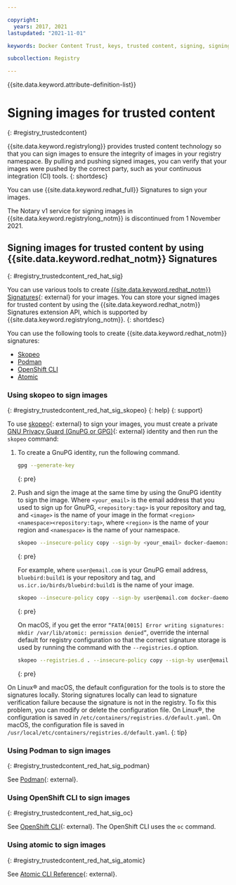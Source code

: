 ```yaml
---

copyright:
  years: 2017, 2021
lastupdated: "2021-11-01"

keywords: Docker Content Trust, keys, trusted content, signing, signing images, repository keys, trust, revoking trust, signing key, 

subcollection: Registry

---
```


{{site.data.keyword.attribute-definition-list}}

# Signing images for trusted content
{: #registry_trustedcontent}

{{site.data.keyword.registrylong}} provides trusted content technology so that you can sign images to ensure the integrity of images in your registry namespace. By pulling and pushing signed images, you can verify that your images were pushed by the correct party, such as your continuous integration (CI) tools.
{: shortdesc}

You can use {{site.data.keyword.redhat_full}} Signatures to sign your images.

The Notary v1 service for signing images in {{site.data.keyword.registrylong_notm}} is discontinued from 1 November 2021.

## Signing images for trusted content by using {{site.data.keyword.redhat_notm}} Signatures
{: #registry_trustedcontent_red_hat_sig}

You can use various tools to create [{{site.data.keyword.redhat_notm}} Signatures](https://www.redhat.com/en/blog/container-image-signing){: external} for your images. You can store your signed images for trusted content by using the {{site.data.keyword.redhat_notm}} Signatures extension API, which is supported by {{site.data.keyword.registrylong_notm}}.
{: shortdesc}

You can use the following tools to create {{site.data.keyword.redhat_notm}} signatures:

- [Skopeo](#registry_trustedcontent_red_hat_sig_skopeo)
- [Podman](#registry_trustedcontent_red_hat_sig_podman)
- [OpenShift CLI](#registry_trustedcontent_red_hat_sig_oc)
- [Atomic](#registry_trustedcontent_red_hat_sig_atomic)

### Using skopeo to sign images
{: #registry_trustedcontent_red_hat_sig_skopeo}
{: help}
{: support}

To use [skopeo](https://github.com/containers/skopeo){: external} to sign your images, you must create a private [GNU Privacy Guard (GnuPG or GPG)](https://gnupg.org/){: external} identity and then run the `skopeo` command:

1. To create a GnuPG identity, run the following command.

    ```sh
    gpg --generate-key
    ```
    {: pre}

2. Push and sign the image at the same time by using the GnuPG identity to sign the image. Where `<your_email>` is the email address that you used to sign up for GnuPG, `<repository:tag>` is your repository and tag, and `<image>` is the name of your image in the format `<region><namespace><repository:tag>`, where `<region>` is the name of your region and `<namespace>` is the name of your namespace.

    ```sh
    skopeo --insecure-policy copy --sign-by <your_email> docker-daemon:<repository:tag> docker://<image>
    ```
    {: pre}

    For example, where `user@email.com` is your GnuPG email address, `bluebird:build1` is your repository and tag, and `us.icr.io/birds/bluebird:build1` is the name of your image.

    ```sh
    skopeo --insecure-policy copy --sign-by user@email.com docker-daemon:bluebird:build1 docker://us.icr.io/birds/bluebird:build1
    ```
    {: pre}

    On macOS, if you get the error `“FATA[0015] Error writing signatures: mkdir /var/lib/atomic: permission denied”`, override the internal default for registry configuration so that the correct signature storage is used by running the command with the  `--registries.d` option.

    ```sh
    skopeo --registries.d . --insecure-policy copy --sign-by user@email.com docker-daemon:us.icr.io/birds/bluebird:build1 docker://us.icr.io/birds/bluebird:build1
    ```
    {: pre}

On Linux&reg; and macOS, the default configuration for the tools is to store the signatures locally. Storing signatures locally can lead to signature verification failure because the signature is not in the registry. To fix this problem, you can modify or delete the configuration file. On Linux&reg;, the configuration is saved in `/etc/containers/registries.d/default.yaml`. On macOS, the configuration file is saved in `/usr/local/etc/containers/registries.d/default.yaml`.
{: tip}

### Using Podman to sign images
{: #registry_trustedcontent_red_hat_sig_podman}

See [Podman](https://podman.io/){: external}.

### Using OpenShift CLI to sign images
{: #registry_trustedcontent_red_hat_sig_oc}

See [OpenShift CLI](https://docs.openshift.com/container-platform/3.11/admin_guide/image_signatures.html){: external}. The OpenShift CLI uses the `oc` command.

### Using atomic to sign images
{: #registry_trustedcontent_red_hat_sig_atomic}

See [Atomic CLI Reference](https://access.redhat.com/documentation/en-us/red_hat_enterprise_linux_atomic_host/7/html/cli_reference/index){: external}.


